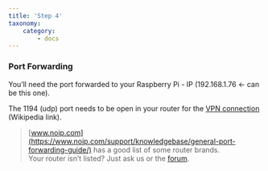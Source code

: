 ```yaml
---
title: 'Step 4'
taxonomy:
    category:
        - docs
---
```


### Port Forwarding
You’ll need the port forwarded to your Raspberry Pi - IP (192.168.1.76 <- can be this one).

The 1194 (udp) port needs to be open in your router for the [VPN connection](https://en.wikipedia.org/wiki/OpenVPN) (Wikipedia link).  

> [www.noip.com](https://www.noip.com/support/knowledgebase/general-port-forwarding-guide/) has a good list of some router brands.  
> Your router isn’t listed? Just ask us or the [forum](https://forum.pwoss.xyz/).
